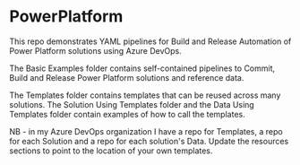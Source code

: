 # PowerPlatform
This repo demonstrates YAML pipelines for Build and Release Automation of Power Platform solutions using Azure DevOps.

The Basic Examples folder contains self-contained pipelines to Commit, Build and Release Power Platform solutions and reference data.

The Templates folder contains templates that can be reused across many solutions. The Solution Using Templates folder and the Data Using Templates folder contain examples of how to call the templates.

NB - in my Azure DevOps organization I have a repo for Templates, a repo for each Solution and a repo for each solution's Data. Update the resources sections to point to the location of your own templates.